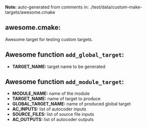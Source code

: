 **Note:** auto-generated from comments in: ./test/data/custom-make-targets/awesome.cmake

## awesome.cmake:

Awesome target for testing custom targets.


## Awesome function `add_global_target`:
- **TARGET_NAME:** target name to be generated


## Awesome function `add_module_target`:

- **MODULE_NAME:** name of the module
- **TARGET_NAME:** name of target to produce
- **GLOBAL_TARGET_NAME:** name of produced global target
- **AC_INPUTS:** list of autocoder inputs
- **SOURCE_FILES:** list of source file inputs
- **AC_OUTPUTS:** list of autocoder outputs


